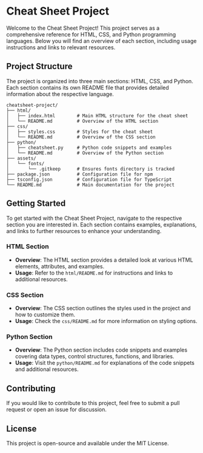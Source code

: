 # Cheat Sheet Project

Welcome to the Cheat Sheet Project! This project serves as a comprehensive reference for HTML, CSS, and Python programming languages. Below you will find an overview of each section, including usage instructions and links to relevant resources.

## Project Structure

The project is organized into three main sections: HTML, CSS, and Python. Each section contains its own README file that provides detailed information about the respective language.

```
cheatsheet-project/
├── html/
│   ├── index.html        # Main HTML structure for the cheat sheet
│   └── README.md         # Overview of the HTML section
├── css/
│   ├── styles.css        # Styles for the cheat sheet
│   └── README.md         # Overview of the CSS section
├── python/
│   ├── cheatsheet.py     # Python code snippets and examples
│   └── README.md         # Overview of the Python section
├── assets/
│   └── fonts/
│       └── .gitkeep      # Ensures fonts directory is tracked
├── package.json          # Configuration file for npm
├── tsconfig.json         # Configuration file for TypeScript
└── README.md             # Main documentation for the project
```

## Getting Started

To get started with the Cheat Sheet Project, navigate to the respective section you are interested in. Each section contains examples, explanations, and links to further resources to enhance your understanding.

### HTML Section

- **Overview**: The HTML section provides a detailed look at various HTML elements, attributes, and examples.
- **Usage**: Refer to the `html/README.md` for instructions and links to additional resources.

### CSS Section

- **Overview**: The CSS section outlines the styles used in the project and how to customize them.
- **Usage**: Check the `css/README.md` for more information on styling options.

### Python Section

- **Overview**: The Python section includes code snippets and examples covering data types, control structures, functions, and libraries.
- **Usage**: Visit the `python/README.md` for explanations of the code snippets and additional resources.

## Contributing

If you would like to contribute to this project, feel free to submit a pull request or open an issue for discussion.

## License

This project is open-source and available under the MIT License.